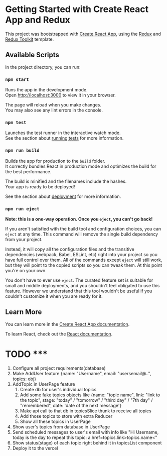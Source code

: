 # Getting Started with Create React App and Redux

This project was bootstrapped with [Create React App](https://github.com/facebook/create-react-app), using the [Redux](https://redux.js.org/) and [Redux Toolkit](https://redux-toolkit.js.org/) template.

## Available Scripts

In the project directory, you can run:

### `npm start`

Runs the app in the development mode.\
Open [http://localhost:3000](http://localhost:3000) to view it in your browser.

The page will reload when you make changes.\
You may also see any lint errors in the console.

### `npm test`

Launches the test runner in the interactive watch mode.\
See the section about [running tests](https://facebook.github.io/create-react-app/docs/running-tests) for more information.

### `npm run build`

Builds the app for production to the `build` folder.\
It correctly bundles React in production mode and optimizes the build for the best performance.

The build is minified and the filenames include the hashes.\
Your app is ready to be deployed!

See the section about [deployment](https://facebook.github.io/create-react-app/docs/deployment) for more information.

### `npm run eject`

**Note: this is a one-way operation. Once you `eject`, you can't go back!**

If you aren't satisfied with the build tool and configuration choices, you can `eject` at any time. This command will remove the single build dependency from your project.

Instead, it will copy all the configuration files and the transitive dependencies (webpack, Babel, ESLint, etc) right into your project so you have full control over them. All of the commands except `eject` will still work, but they will point to the copied scripts so you can tweak them. At this point you're on your own.

You don't have to ever use `eject`. The curated feature set is suitable for small and middle deployments, and you shouldn't feel obligated to use this feature. However we understand that this tool wouldn't be useful if you couldn't customize it when you are ready for it.

## Learn More

You can learn more in the [Create React App documentation](https://facebook.github.io/create-react-app/docs/getting-started).

To learn React, check out the [React documentation](https://reactjs.org/).

# TODO ***

1. Configure all project requirements(database)
2. Make AddUser feature {name: "Username", email: "usersemail@..", topics: obj}
3. AddTopic in UserPage feature
    1. Create db for user's individual topics
    2. Add some fake topics objects like {name: "topic name", link: "link to the topic", stage: "today" / "tomorrow" / "third day" / "7th day" / "remembered", date: 'date of the next message'}
    2. Make api call to that db in topicsSlice thunk to receive all topics
    3. Add those topics to store with extra Reducer
    4. Show all these topics in UserPage
4. Show user's topics from database in UserPage
5. Send scheduled messages to user's email with info like "Hi Username, today is the day to repeat this topic: a.href=topics.link>topics.name<"
6. Show status(stage) of each topic right behind it in topicsList component
7. Deploy it to the vercel